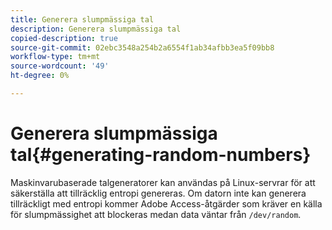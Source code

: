 ```yaml
---
title: Generera slumpmässiga tal
description: Generera slumpmässiga tal
copied-description: true
source-git-commit: 02ebc3548a254b2a6554f1ab34afbb3ea5f09bb8
workflow-type: tm+mt
source-wordcount: '49'
ht-degree: 0%

---
```


# Generera slumpmässiga tal{#generating-random-numbers}

Maskinvarubaserade talgeneratorer kan användas på Linux-servrar för att säkerställa att tillräcklig entropi genereras. Om datorn inte kan generera tillräckligt med entropi kommer Adobe Access-åtgärder som kräver en källa för slumpmässighet att blockeras medan data väntar från `/dev/random`.
